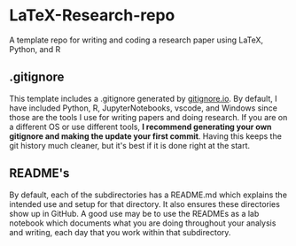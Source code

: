 # LaTeX-Research-repo

A template repo for writing and coding a research paper using LaTeX, Python, and R

## .gitignore

This template includes a .gitignore generated by [gitignore.io](https://www.toptal.com/developers/gitignore). By default, I have included Python, R, JupyterNotebooks, vscode, and Windows since those are the tools I use for writing papers and doing research. If you are on a different OS or use different tools, **I recommend generating your own gitignore and making the update your first commit**. Having this keeps the git history much cleaner, but it's best if it is done right at the start.

## README's

By default, each of the subdirectories has a README.md which explains the intended use and setup for that directory. It also ensures these directories show up in GitHub. A good use may be to use the READMEs as a lab notebook which documents what you are doing throughout your analysis and writing, each day that you work within that subdirectory.
